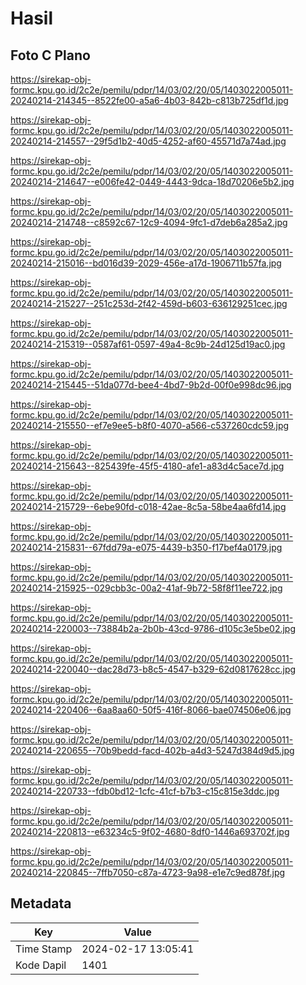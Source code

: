 # Hasil

## Foto C Plano

https://sirekap-obj-formc.kpu.go.id/2c2e/pemilu/pdpr/14/03/02/20/05/1403022005011-20240214-214345--8522fe00-a5a6-4b03-842b-c813b725df1d.jpg

https://sirekap-obj-formc.kpu.go.id/2c2e/pemilu/pdpr/14/03/02/20/05/1403022005011-20240214-214557--29f5d1b2-40d5-4252-af60-45571d7a74ad.jpg

https://sirekap-obj-formc.kpu.go.id/2c2e/pemilu/pdpr/14/03/02/20/05/1403022005011-20240214-214647--e006fe42-0449-4443-9dca-18d70206e5b2.jpg

https://sirekap-obj-formc.kpu.go.id/2c2e/pemilu/pdpr/14/03/02/20/05/1403022005011-20240214-214748--c8592c67-12c9-4094-9fc1-d7deb6a285a2.jpg

https://sirekap-obj-formc.kpu.go.id/2c2e/pemilu/pdpr/14/03/02/20/05/1403022005011-20240214-215016--bd016d39-2029-456e-a17d-1906711b57fa.jpg

https://sirekap-obj-formc.kpu.go.id/2c2e/pemilu/pdpr/14/03/02/20/05/1403022005011-20240214-215227--251c253d-2f42-459d-b603-636129251cec.jpg

https://sirekap-obj-formc.kpu.go.id/2c2e/pemilu/pdpr/14/03/02/20/05/1403022005011-20240214-215319--0587af61-0597-49a4-8c9b-24d125d19ac0.jpg

https://sirekap-obj-formc.kpu.go.id/2c2e/pemilu/pdpr/14/03/02/20/05/1403022005011-20240214-215445--51da077d-bee4-4bd7-9b2d-00f0e998dc96.jpg

https://sirekap-obj-formc.kpu.go.id/2c2e/pemilu/pdpr/14/03/02/20/05/1403022005011-20240214-215550--ef7e9ee5-b8f0-4070-a566-c537260cdc59.jpg

https://sirekap-obj-formc.kpu.go.id/2c2e/pemilu/pdpr/14/03/02/20/05/1403022005011-20240214-215643--825439fe-45f5-4180-afe1-a83d4c5ace7d.jpg

https://sirekap-obj-formc.kpu.go.id/2c2e/pemilu/pdpr/14/03/02/20/05/1403022005011-20240214-215729--6ebe90fd-c018-42ae-8c5a-58be4aa6fd14.jpg

https://sirekap-obj-formc.kpu.go.id/2c2e/pemilu/pdpr/14/03/02/20/05/1403022005011-20240214-215831--67fdd79a-e075-4439-b350-f17bef4a0179.jpg

https://sirekap-obj-formc.kpu.go.id/2c2e/pemilu/pdpr/14/03/02/20/05/1403022005011-20240214-215925--029cbb3c-00a2-41af-9b72-58f8f11ee722.jpg

https://sirekap-obj-formc.kpu.go.id/2c2e/pemilu/pdpr/14/03/02/20/05/1403022005011-20240214-220003--73884b2a-2b0b-43cd-9786-d105c3e5be02.jpg

https://sirekap-obj-formc.kpu.go.id/2c2e/pemilu/pdpr/14/03/02/20/05/1403022005011-20240214-220040--dac28d73-b8c5-4547-b329-62d0817628cc.jpg

https://sirekap-obj-formc.kpu.go.id/2c2e/pemilu/pdpr/14/03/02/20/05/1403022005011-20240214-220406--6aa8aa60-50f5-416f-8066-bae074506e06.jpg

https://sirekap-obj-formc.kpu.go.id/2c2e/pemilu/pdpr/14/03/02/20/05/1403022005011-20240214-220655--70b9bedd-facd-402b-a4d3-5247d384d9d5.jpg

https://sirekap-obj-formc.kpu.go.id/2c2e/pemilu/pdpr/14/03/02/20/05/1403022005011-20240214-220733--fdb0bd12-1cfc-41cf-b7b3-c15c815e3ddc.jpg

https://sirekap-obj-formc.kpu.go.id/2c2e/pemilu/pdpr/14/03/02/20/05/1403022005011-20240214-220813--e63234c5-9f02-4680-8df0-1446a693702f.jpg

https://sirekap-obj-formc.kpu.go.id/2c2e/pemilu/pdpr/14/03/02/20/05/1403022005011-20240214-220845--7ffb7050-c87a-4723-9a98-e1e7c9ed878f.jpg


## Metadata

| Key        | Value               |
| ---------- | ------------------- |
| Time Stamp | 2024-02-17 13:05:41 |
| Kode Dapil | 1401                |



